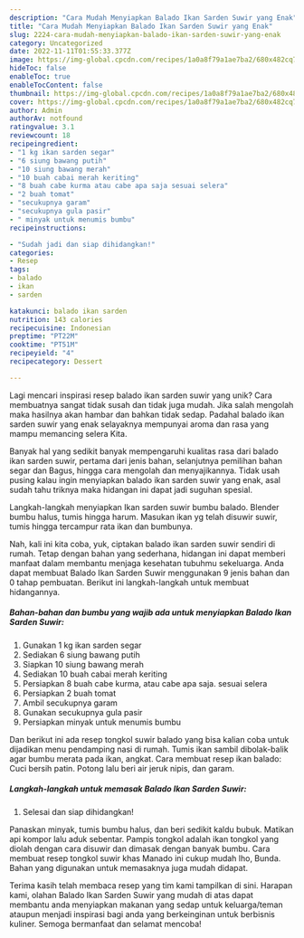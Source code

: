 ```yaml
---
description: "Cara Mudah Menyiapkan Balado Ikan Sarden Suwir yang Enak"
title: "Cara Mudah Menyiapkan Balado Ikan Sarden Suwir yang Enak"
slug: 2224-cara-mudah-menyiapkan-balado-ikan-sarden-suwir-yang-enak
category: Uncategorized
date: 2022-11-11T01:55:33.377Z
image: https://img-global.cpcdn.com/recipes/1a0a8f79a1ae7ba2/680x482cq70/balado-ikan-sarden-suwir-foto-resep-utama.jpg
hideToc: false
enableToc: true
enableTocContent: false
thumbnail: https://img-global.cpcdn.com/recipes/1a0a8f79a1ae7ba2/680x482cq70/balado-ikan-sarden-suwir-foto-resep-utama.jpg
cover: https://img-global.cpcdn.com/recipes/1a0a8f79a1ae7ba2/680x482cq70/balado-ikan-sarden-suwir-foto-resep-utama.jpg
author: Admin
authorAv: notfound
ratingvalue: 3.1
reviewcount: 18
recipeingredient:
- "1 kg ikan sarden segar"
- "6 siung bawang putih"
- "10 siung bawang merah"
- "10 buah cabai merah keriting"
- "8 buah cabe kurma atau cabe apa saja sesuai selera"
- "2 buah tomat"
- "secukupnya garam"
- "secukupnya gula pasir"
- " minyak untuk menumis bumbu"
recipeinstructions:

- "Sudah jadi dan siap dihidangkan!"
categories:
- Resep
tags:
- balado
- ikan
- sarden

katakunci: balado ikan sarden 
nutrition: 143 calories
recipecuisine: Indonesian
preptime: "PT22M"
cooktime: "PT51M"
recipeyield: "4"
recipecategory: Dessert

---
```





Lagi mencari inspirasi resep balado ikan sarden suwir yang unik? Cara membuatnya sangat tidak susah dan tidak juga mudah. Jika salah mengolah maka hasilnya akan hambar dan bahkan tidak sedap. Padahal balado ikan sarden suwir yang enak selayaknya mempunyai aroma dan rasa yang mampu memancing selera Kita.





Banyak hal yang sedikit banyak mempengaruhi kualitas rasa dari balado ikan sarden suwir, pertama dari jenis bahan, selanjutnya pemilihan bahan segar dan Bagus, hingga cara mengolah dan menyajikannya. Tidak usah pusing kalau ingin menyiapkan balado ikan sarden suwir yang enak,      asal sudah tahu triknya maka hidangan ini dapat jadi suguhan spesial.














Langkah-langkah menyiapkan Ikan sarden suwir bumbu balado. Blender bumbu halus, tumis hingga harum. Masukan ikan yg telah disuwir suwir, tumis hingga tercampur rata ikan dan bumbunya.






Nah, kali ini kita coba, yuk, ciptakan balado ikan sarden suwir sendiri di rumah. Tetap dengan bahan yang sederhana, hidangan ini dapat memberi manfaat dalam membantu menjaga kesehatan tubuhmu sekeluarga. Anda dapat membuat Balado Ikan Sarden Suwir menggunakan 9 jenis bahan dan 0 tahap pembuatan. Berikut ini langkah-langkah untuk membuat hidangannya.

<!--inarticleads1-->

##### Bahan-bahan dan bumbu yang wajib ada untuk menyiapkan Balado Ikan Sarden Suwir:

1. Gunakan 1 kg ikan sarden segar
1. Sediakan 6 siung bawang putih
1. Siapkan 10 siung bawang merah
1. Sediakan 10 buah cabai merah keriting
1. Persiapkan 8 buah cabe kurma, atau cabe apa saja. sesuai selera
1. Persiapkan 2 buah tomat
1. Ambil secukupnya garam
1. Gunakan secukupnya gula pasir
1. Persiapkan  minyak untuk menumis bumbu


Dan berikut ini ada resep tongkol suwir balado yang bisa kalian coba untuk dijadikan menu pendamping nasi di rumah. Tumis ikan sambil dibolak-balik agar bumbu merata pada ikan, angkat. Cara membuat resep ikan balado: Cuci bersih patin. Potong lalu beri air jeruk nipis, dan garam. 

<!--inarticleads2-->

##### Langkah-langkah untuk memasak Balado Ikan Sarden Suwir:


1. Selesai dan siap dihidangkan!

Panaskan minyak, tumis bumbu halus, dan beri sedikit kaldu bubuk. Matikan api kompor lalu aduk sebentar. Pampis tongkol adalah ikan tongkol yang diolah dengan cara disuwir dan dimasak dengan banyak bumbu. Cara membuat resep tongkol suwir khas Manado ini cukup mudah lho, Bunda. Bahan yang digunakan untuk memasaknya juga mudah didapat. 

Terima kasih telah membaca resep yang tim kami tampilkan di sini. Harapan kami, olahan Balado Ikan Sarden Suwir yang mudah di atas dapat membantu anda menyiapkan makanan yang sedap untuk keluarga/teman ataupun menjadi inspirasi bagi anda yang berkeinginan untuk berbisnis kuliner. Semoga bermanfaat dan selamat mencoba!
